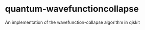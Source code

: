 # quantum-wavefunctioncollapse
 An implementation of the wavefunction-collapse algorithm in qiskit 
